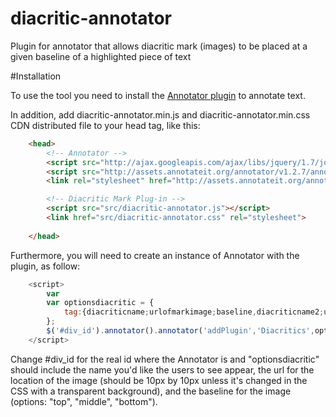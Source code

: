diacritic-annotator
===================

Plugin for annotator that allows diacritic mark (images) to be placed at a given baseline of a highlighted piece of text

#Installation

To use the tool you need to install the [Annotator plugin](https://github.com/okfn/annotator/) to annotate text.

In addition, add diacritic-annotator.min.js and diacritic-annotator.min.css CDN distributed file to your head tag, like this:

```html
	<head>
		<!-- Annotator -->
		<script src="http://ajax.googleapis.com/ajax/libs/jquery/1.7/jquery.min.js"></script>
		<script src="http://assets.annotateit.org/annotator/v1.2.7/annotator-full.min.js"></script>
		<link rel="stylesheet" href="http://assets.annotateit.org/annotator/v1.2.7/annotator.min.css">

		<!-- Diacritic Mark Plug-in -->
		<script src="src/diacritic-annotator.js"></script>
		<link href="src/diacritic-annotator.css" rel="stylesheet">
	
	</head>
```

Furthermore, you will need to create an instance of Annotator with the plugin, as follow:

```js
	<script>
		var 
    	var optionsdiacritic = {
    		tag:{diacriticname;urlofmarkimage;baseline,diacriticname2;urlofmarkimage2;baseline2}
		};
    	$('#div_id').annotator().annotator('addPlugin','Diacritics',optionsdiacritic);
    </script>
```

Change #div_id for the real id where the Annotator is and "optionsdiacritic" should include the name you'd like the users to see appear, the url for the location of the image (should be 10px by 10px unless it's changed in the CSS with a transparent background), and the baseline for the image (options: "top", "middle", "bottom").
